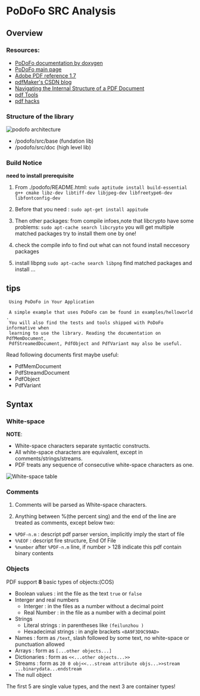 PoDoFo SRC Analysis
===================

## Overview

### Resources:

* [PoDoFo documentation by doxygen](http://podofo.sourceforge.net/doc/html/index.html)
* [PoDoFo main page](http://podofo.sourceforge.net/)
* [Adobe PDF reference 1.7](https://www.google.com.hk/url?sa=t&rct=j&q=&esrc=s&source=web&cd=2&ved=0CC8QFjAB&url=http%3a%2f%2fwww%2eadobe%2ecom%2fdevnet%2facrobat%2fpdfs%2fpdf_reference_1-7%2epdf&ei=a3BvUvvXCcPPkwXA2YHoCw&usg=AFQjCNEEdHsq4jtVJroKeIYgRe8SVbhmfQ)
* [pdfMaker's CSDN blog](http://blog.csdn.net/pdfmaker/article/category/137486)
* [Navigating the Internal Structure of a PDF Document](http://www.planetpdf.com/developer/article.asp?ContentID=navigating_the_internal_struct&page=0)
* [pdf Tools](http://blog.didierstevens.com/programs/pdf-tools/)
* [pdf hacks](http://pdfhacks.wordpress.com/category/linux/)

### Structure of the library

![podofo architecture](https://raw.github.com/Universefei/podofomemo/master/feifigure/podofo_architecture.png)

* /podofo/src/base (fundation lib)
* /podofo/src/doc (high level lib)

### Build Notice

**need to install prerequisite**

1. From ./podofo/README.html:
`sudo aptitude install build-essential g++ cmake libz-dev libtiff-dev libjpeg-dev libfreetype6-dev libfontconfig-dev`

2. Before that you need :
`sudo apt-get install appitude`

3. Then other packages:
from compile infoes,note that libcrypto have some problems:
`sudo apt-cache search libcrypto`
you will get multiple matched packages
try to install them one by one!

4. check the compile info to find out what can not found
install neccesory packages

5. install libpng
`sudo apt-cache search libpng` find matched packages and install ...



## tips

```
 Using PoDoFo in Your Application

 A simple example that uses PoDoFo can be found in examples/helloworld . 
 You will also find the tests and tools shipped with PoDoFo informative when 
 learning to use the library. Reading the documentation on PdfMemDocument, 
 PdfStreamedDocument, PdfObject and PdfVariant may also be useful.

```
 
 Read following documents first maybe useful:
 
 * PdfMemDocument
 * PdfStreamdDocument
 * PdfObject
 * PdfVariant


## Syntax

### White-space

**NOTE**:

- White-space characters separate syntactic constructs.
- All white-space characters are equivalent, except in comments/strings/streams.
- PDF treats any sequence of consecutive white-space characters as one.

![White-space table](https://raw.github.com/Universefei/podofomemo/master/feifigure/whitespace.png)

### Comments

1. Comments will be parsed as White-space characters.
 
2. Anything between %(the percent sing) and the end of the line are treated as
   comments, except below two:

- `%PDF-n.m` : descript pdf parser version, implicitly imply the start of file
- `%%EOF`    : descript fire structure, End Of File
- `%number` after `%PDF-n.m` line, if number > 128 indicate this pdf contain binary contents

### Objects

PDF support **8** basic types of objects:(COS)

- Boolean values : int the file as the text `true` or `false`
- Interger and real numbers
	- Interger : in the files as a number without a decimal point
	- Real Number : in the file as a number with a decimal point
- Strings
	- Literal strings : in parentheses like  `(feilunzhou )`
	- Hexadecimal strings : in angle brackets `<8A9F3D9C99AD>`
- Names : form as `/text`, slash followed by some text, no white-space or punctuation allowed
- Arrays : form as `[...other objects...]`
- Dictionaries : form as `<<...other objects...>>`
- Streams : form as `20 0 obj<<...stream attribute objs...>>stream ...binarydata...endstream`
- The null object

The first 5 are single value types, and the next 3 are container types!


